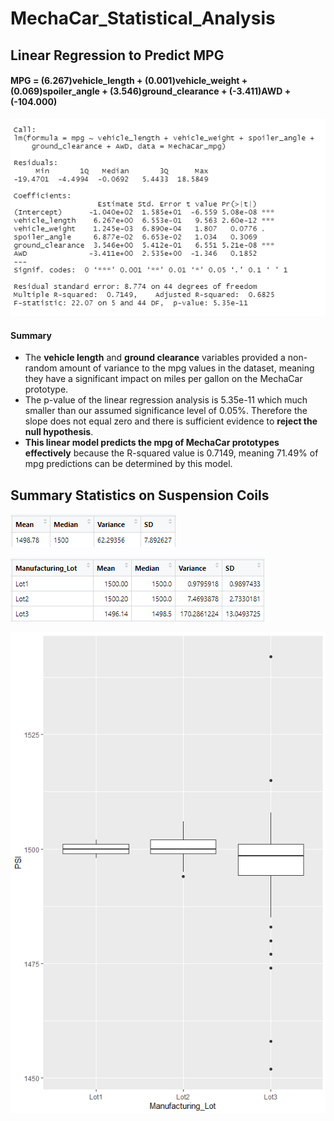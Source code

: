 # MechaCar_Statistical_Analysis

## Linear Regression to Predict MPG

#### MPG = (6.267)vehicle_length + (0.001)vehicle_weight + (0.069)spoiler_angle + (3.546)ground_clearance + (-3.411)AWD + (-104.000)

![LinearRegressionMPG.png](Resources/LinearRegressionMPG.png)

#### Summary
* The **vehicle length** and **ground clearance** variables provided a non-random amount of variance to the mpg values in the dataset, meaning they have a significant impact on miles per gallon on the MechaCar prototype.
* The p-value of the linear regression analysis is 5.35e-11 which much smaller than our assumed significance level of 0.05%. Therefore the slope does not equal zero and there is sufficient evidence to **reject the null hypothesis**.
* **This linear model predicts the mpg of MechaCar prototypes effectively** because the R-squared value is  0.7149, meaning 71.49% of mpg predictions can be determined by this model.


## Summary Statistics on Suspension Coils

![TotalSummary.png](Resources/TotalSummary.png)

![LotSummary.png](Resources/LotSummary.png)

![Resources/LotSummary_BoxPlot.png](Resources/LotSummary_BoxPlot.png)
